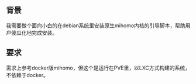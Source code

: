 
## 背景

我需要做个面向小白的在debian系统里安装原生mihomo内核的引导脚本，帮助用户傻瓜化地完成安装。


## 要求

需求上参考docker版mihomo，但这个是运行在PVE里，以LXC方式构建的系统，不依赖于docker。